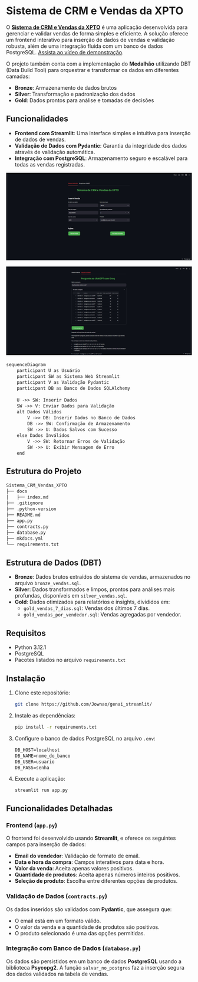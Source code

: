 ﻿# Sistema de CRM e Vendas da XPTO

O [**Sistema de CRM e Vendas da XPTO**](https://vendasgenai.streamlit.app/) é uma aplicação desenvolvida para gerenciar e validar vendas de forma simples e eficiente. A solução oferece um frontend interativo para inserção de dados de vendas e validação robusta, além de uma integração fluida com um banco de dados PostgreSQL. [Assista ao vídeo de demonstração](https://youtu.be/PZpsMNDrUII).

O projeto também conta com a implementação do **Medalhão** utilizando DBT (Data Build Tool) para orquestrar e transformar os dados em diferentes camadas:

- **Bronze**: Armazenamento de dados brutos
- **Silver**: Transformação e padronização dos dados
- **Gold**: Dados prontos para análise e tomadas de decisões

## Funcionalidades

- **Frontend com Streamlit**: Uma interface simples e intuitiva para inserção de dados de vendas.
- **Validação de Dados com Pydantic**: Garantia da integridade dos dados através de validação automática.
- **Integração com PostgreSQL**: Armazenamento seguro e escalável para todas as vendas registradas.

![Imagem](https://github.com/Jownao/genai_streamlit/blob/main/pics/2.jpg)

![Imagem](https://github.com/Jownao/genai_streamlit/blob/main/pics/1.jpg)


```mermaid
sequenceDiagram
    participant U as Usuário
    participant SW as Sistema Web Streamlit
    participant V as Validação Pydantic
    participant DB as Banco de Dados SQLAlchemy
    
    U ->> SW: Inserir Dados
    SW ->> V: Enviar Dados para Validação
    alt Dados Válidos
        V ->> DB: Inserir Dados no Banco de Dados
        DB ->> SW: Confirmação de Armazenamento
        SW ->> U: Dados Salvos com Sucesso
    else Dados Inválidos
        V ->> SW: Retornar Erros de Validação
        SW ->> U: Exibir Mensagem de Erro
    end
```


## Estrutura do Projeto

```
Sistema_CRM_Vendas_XPTO
├── docs
│   ├── index.md
├── .gitignore
├── .python-version
├── README.md
├── app.py
├── contracts.py
├── database.py
├── mkdocs.yml
└── requirements.txt
```

## Estrutura de Dados (DBT)

- **Bronze**: Dados brutos extraídos do sistema de vendas, armazenados no arquivo `bronze_vendas.sql`.
- **Silver**: Dados transformados e limpos, prontos para análises mais profundas, disponíveis em `silver_vendas.sql`.
- **Gold**: Dados otimizados para relatórios e insights, divididos em:
  - `gold_vendas_7_dias.sql`: Vendas dos últimos 7 dias.
  - `gold_vendas_por_vendedor.sql`: Vendas agregadas por vendedor.

## Requisitos

- Python 3.12.1
- PostgreSQL
- Pacotes listados no arquivo `requirements.txt`

## Instalação

1. Clone este repositório:

   ```bash
   git clone https://github.com/Jownao/genai_streamlit/
   ```

2. Instale as dependências:

   ```bash
   pip install -r requirements.txt
   ```

3. Configure o banco de dados PostgreSQL no arquivo `.env`:

   ```
   DB_HOST=localhost
   DB_NAME=nome_do_banco
   DB_USER=usuario
   DB_PASS=senha
   ```

4. Execute a aplicação:

   ```bash
   streamlit run app.py
   ```

## Funcionalidades Detalhadas

### Frontend (`app.py`)

O frontend foi desenvolvido usando **Streamlit**, e oferece os seguintes campos para inserção de dados:

- **Email do vendedor**: Validação de formato de email.
- **Data e hora da compra**: Campos interativos para data e hora.
- **Valor da venda**: Aceita apenas valores positivos.
- **Quantidade de produtos**: Aceita apenas números inteiros positivos.
- **Seleção de produto**: Escolha entre diferentes opções de produtos.

### Validação de Dados (`contracts.py`)

Os dados inseridos são validados com **Pydantic**, que assegura que:

- O email está em um formato válido.
- O valor da venda e a quantidade de produtos são positivos.
- O produto selecionado é uma das opções permitidas.

### Integração com Banco de Dados (`database.py`)

Os dados são persistidos em um banco de dados **PostgreSQL** usando a biblioteca **Psycopg2**. A função `salvar_no_postgres` faz a inserção segura dos dados validados na tabela de vendas.

